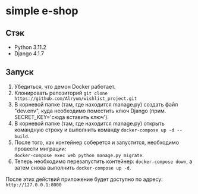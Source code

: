 # simple e-shop

  
## Стэк  
- Python 3.11.2
- Django 4.1.7
  
## Запуск  
1. Убедиться, что демон Docker работает.
2. Клонировать репозиторий ```git clone https://github.com/Alryum/wishlist_project.git```
3. В корневой папке (там, где находится manage.py) создать файл "dev.env", куда необходимо поместить ключ Django (прим. SECRET_KEY='сюда вставить ключ'). 
4. В корневой папке (там, где находится manage.py) открыть командную строку и выполнить команду ```docker-compose up -d --build```.
5. После того, как контейнер соберется и запустится, необходимо провести миграции:   
```docker-compose exec web python manage.py migrate```.
6. Теперь необходимо перезапустить контейнер: ```docker-compose down```, а затем снова выполнить ```docker-compose up -d```.

После этих действий приложение будет доступно по адресу: ```http://127.0.0.1:8000```